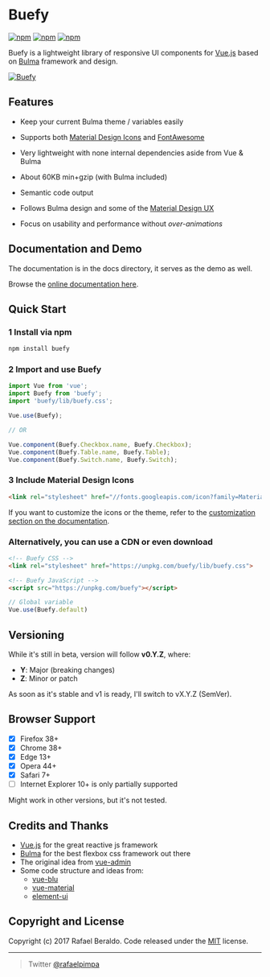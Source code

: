 # Buefy

[![npm](https://img.shields.io/npm/v/buefy.svg)]()
[![npm](https://img.shields.io/npm/dt/buefy.svg)]()
[![npm](https://img.shields.io/npm/l/buefy.svg)]()

Buefy is a lightweight library of responsive UI components for [Vue.js](https://vuejs.org/) based on [Bulma](http://bulma.io/) framework and design.

[![Buefy](https://github.com/rafaelpimpa/buefy/blob/dev/static/img/buefy-banner.png)](https://buefy.github.io)

## Features

* Keep your current Bulma theme / variables easily

* Supports both [Material Design Icons](https://material.io/icons/) and [FontAwesome](http://fontawesome.io/)

* Very lightweight with none internal dependencies aside from Vue & Bulma

* About 60KB min+gzip (with Bulma included)

* Semantic code output

* Follows Bulma design and some of the [Material Design UX](https://material.io/)

* Focus on usability and performance without *over-animations*

## Documentation and Demo

The documentation is in the docs directory, it serves as the demo as well.

Browse the [online documentation here](https://buefy.github.io).

## Quick Start

### 1 Install via npm

```bash
npm install buefy
```

### 2 Import and use Buefy

```javascript
import Vue from 'vue';
import Buefy from 'buefy';
import 'buefy/lib/buefy.css';

Vue.use(Buefy);

// OR

Vue.component(Buefy.Checkbox.name, Buefy.Checkbox);
Vue.component(Buefy.Table.name, Buefy.Table);
Vue.component(Buefy.Switch.name, Buefy.Switch);
```

### 3 Include Material Design Icons

```html
<link rel="stylesheet" href="//fonts.googleapis.com/icon?family=Material+Icons">
```

If you want to customize the icons or the theme, refer to the [customization section on the documentation](https://buefy.github.io/#/documentation/customization).

### Alternatively, you can use a CDN or even download

```html
<!-- Buefy CSS -->
<link rel="stylesheet" href="https://unpkg.com/buefy/lib/buefy.css">

<!-- Buefy JavaScript -->
<script src="https://unpkg.com/buefy"></script>
```

```javascript
// Global variable
Vue.use(Buefy.default)
```

## Versioning

While it's still in beta, version will follow **v0.Y.Z**, where:

* **Y**: Major (breaking changes)
* **Z**: Minor or patch

As soon as it's stable and v1 is ready, I'll switch to vX.Y.Z (SemVer).

## Browser Support

- [x] Firefox 38+
- [x] Chrome 38+
- [x] Edge 13+
- [x] Opera 44+
- [x] Safari 7+
- [ ] Internet Explorer 10+ is only partially supported

Might work in other versions, but it's not tested.

## Credits and Thanks

* [Vue.js](https://vuejs.org/) for the great reactive js framework
* [Bulma](http://bulma.io/) for the best flexbox css framework out there
* The original idea from [vue-admin](https://admin.vuebulma.com/)
* Some code structure and ideas from:
    * [vue-blu](https://chenz24.github.io/vue-blu/)
    * [vue-material](https://vuematerial.github.io/)
    * [element-ui](http://element.eleme.io/)

## Copyright and License

Copyright (c) 2017 Rafael Beraldo. Code released under the [MIT]((https://github.com/rafaelpimpa/buefy/blob/master/LICENSE)) license.

---

> Twitter [@rafaelpimpa](https://twitter.com/rafaelpimpa)
